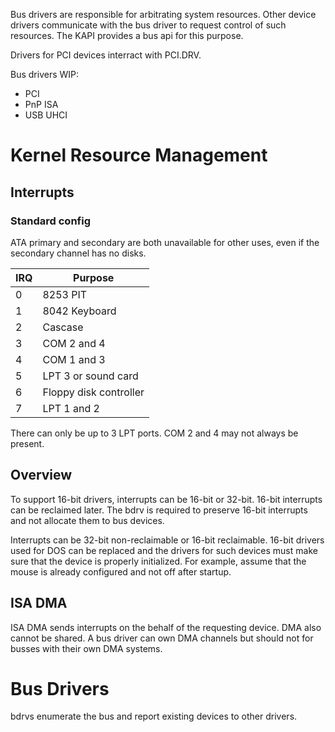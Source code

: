 Bus drivers are responsible for arbitrating system resources. Other device drivers communicate with the bus driver to request control of such resources. The KAPI provides a bus api for this purpose.

Drivers for PCI devices interract with PCI.DRV.

Bus drivers WIP:
* PCI
* PnP ISA
* USB UHCI

# Kernel Resource Management

## Interrupts

### Standard config

ATA primary and secondary are both unavailable for other uses, even if the secondary channel has no disks.

|IRQ|Purpose|
-|-|
0|8253 PIT
1|8042 Keyboard
2|Cascase
3|COM 2 and 4
4|COM 1 and 3
5|LPT 3 or sound card
6|Floppy disk controller
7|LPT 1 and 2

There can only be up to 3 LPT ports. COM 2 and 4 may not always be present.

## Overview

To support 16-bit drivers, interrupts can be 16-bit or 32-bit. 16-bit interrupts can be reclaimed later. The bdrv is required to preserve 16-bit interrupts and not allocate them to bus devices.

Interrupts can be 32-bit non-reclaimable or 16-bit reclaimable. 16-bit drivers used for DOS can be replaced and the drivers for such devices must make sure that the device is properly initialized. For example, assume that the mouse is already configured and not off after startup.

## ISA DMA

ISA DMA sends interrupts on the behalf of the requesting device. DMA also cannot be shared. A bus driver can own DMA channels but should not for busses with their own DMA systems.

# Bus Drivers

bdrvs enumerate the bus and report existing devices to other drivers.
